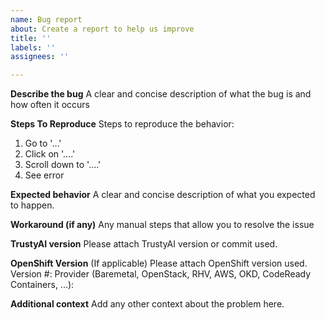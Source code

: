 ```yaml
---
name: Bug report
about: Create a report to help us improve
title: ''
labels: ''
assignees: ''

---
```


**Describe the bug**
A clear and concise description of what the bug is and how often it occurs

**Steps To Reproduce**
Steps to reproduce the behavior:
1. Go to '...'
2. Click on '....'
3. Scroll down to '....'
4. See error

**Expected behavior**
A clear and concise description of what you expected to happen.

**Workaround (if any)**
Any manual steps that allow you to resolve the issue

**TrustyAI version**
Please attach TrustyAI version or commit used.

**OpenShift Version**
(If applicable) Please attach OpenShift version used.
Version #: 
Provider (Baremetal, OpenStack, RHV, AWS, OKD, CodeReady Containers, ...):

**Additional context**
Add any other context about the problem here.
